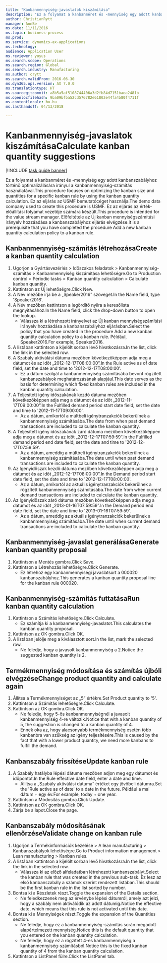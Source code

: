 ```yaml
--- 
title: "Kanbanmennyiség-javaslatok kiszámítása"
description: "Ez a folyamat a kanbanméret és -mennyiség egy adott kanbanszabályhoz történő optimalizálására irányul a kanbanmennyiség-számítás használatával."
author: ChristianRytt
manager: AnnBe
ms.date: 11/11/2016
ms.topic: business-process
ms.prod: 
ms.service: dynamics-ax-applications
ms.technology: 
audience: Application User
ms.reviewer: yuyus
ms.search.scope: Operations
ms.search.region: Global
ms.search.industry: Manufacturing
ms.author: crytt
ms.search.validFrom: 2016-06-30
ms.dyn365.ops.version: AX 7.0.0
ms.translationtype: HT
ms.sourcegitcommit: a8b5a5af5108744406a3d2fb84d7151baea2481b
ms.openlocfilehash: 9ba09bfba52cd576782e61802e44fa4b80f4711f
ms.contentlocale: hu-hu
ms.lasthandoff: 04/13/2018

---
```

# <a name="calculate-kanban-quantity-suggestions"></a><span data-ttu-id="7f147-103">Kanbanmennyiség-javaslatok kiszámítása</span><span class="sxs-lookup"><span data-stu-id="7f147-103">Calculate kanban quantity suggestions</span></span>

[!INCLUDE [task guide banner](../../includes/task-guide-banner.md)]

<span data-ttu-id="7f147-104">Ez a folyamat a kanbanméret és -mennyiség egy adott kanbanszabályhoz történő optimalizálására irányul a kanbanmennyiség-számítás használatával.</span><span class="sxs-lookup"><span data-stu-id="7f147-104">This procedure focuses on optimizing the kanban size and quantities for a specific kanban rule by using the kanban quantity calculation.</span></span> <span data-ttu-id="7f147-105">Ez az eljárás az USMF bemutatócéget használja.</span><span class="sxs-lookup"><span data-stu-id="7f147-105">The demo data company used to create this procedure is USMF.</span></span> <span data-ttu-id="7f147-106">Ez az eljárás az érték-előállítási folyamat vezetője számára készült.</span><span class="sxs-lookup"><span data-stu-id="7f147-106">This procedure is intended for the value stream manager.</span></span> <span data-ttu-id="7f147-107">Előfeltétele az Új kanban mennyiségszámítási irányelv hozzáadása a kanbanszabályhoz eljárás elvégzése.</span><span class="sxs-lookup"><span data-stu-id="7f147-107">It is a prerequisite that you have completed the procedure Add a new kanban quantity calculation policy to a kanban rule.</span></span>


## <a name="create-a-kanban-quantity-calculation"></a><span data-ttu-id="7f147-108">Kanbanmennyiség-számítás létrehozása</span><span class="sxs-lookup"><span data-stu-id="7f147-108">Create a kanban quantity calculation</span></span>
1. <span data-ttu-id="7f147-109">Ugorjon a Gyártásvezérlés > Időszakos feladatok > Kanbanmennyiség-számítás > Kanbanmennyiség kiszámítása lehetőségre.</span><span class="sxs-lookup"><span data-stu-id="7f147-109">Go to Production control > Periodic tasks > Kanban quantity calculation > Calculate kanban quantity.</span></span>
2. <span data-ttu-id="7f147-110">Kattintson az Új lehetőségre.</span><span class="sxs-lookup"><span data-stu-id="7f147-110">Click New.</span></span>
3. <span data-ttu-id="7f147-111">A Név mezőbe írja be a „Speaker2016” szöveget.</span><span class="sxs-lookup"><span data-stu-id="7f147-111">In the Name field, type 'Speaker2016'.</span></span>
4. <span data-ttu-id="7f147-112">A Név mezőben kattintson a legördítő nyílra a keresőlista megnyitásához.</span><span class="sxs-lookup"><span data-stu-id="7f147-112">In the Name field, click the drop-down button to open the lookup.</span></span>
    * <span data-ttu-id="7f147-113">Válassza ki a létrehozott irányelvet az Új kanban mennyiségszámítási irányelv hozzáadása a kanbanszabályhoz eljárásban.</span><span class="sxs-lookup"><span data-stu-id="7f147-113">Select the policy that you have created in the procedure Add a new kanban quantity calculation policy to a kanban rule.</span></span> <span data-ttu-id="7f147-114">Például, Speaker2016.</span><span class="sxs-lookup"><span data-stu-id="7f147-114">For example, Speaker2016.</span></span>  
5. <span data-ttu-id="7f147-115">A listában kattintson a kijelölt sorban lévő hivatkozásra.</span><span class="sxs-lookup"><span data-stu-id="7f147-115">In the list, click the link in the selected row.</span></span>
6. <span data-ttu-id="7f147-116">A Szabály aktiválási dátuma mezőben következőképpen adja meg a dátumot és az időt „2012-12-17T08:00:00”.</span><span class="sxs-lookup"><span data-stu-id="7f147-116">In the Rule active as of date field, set the date and time to '2012-12-17T08:00:00'.</span></span>
    * <span data-ttu-id="7f147-117">Ez a dátum szolgál a kanbanmennyiség számításába bevont rögzített kanbanszabályok meghatározásának alapjául.</span><span class="sxs-lookup"><span data-stu-id="7f147-117">This date serves as the basis for determining which fixed kanban rules are included in the kanban quantity calculation.</span></span>  
7. <span data-ttu-id="7f147-118">A Teljesített igény időszakának kezdő dátuma mezőben következőképpen adja meg a dátumot és az időt „2012-11-17T09:00:00”.</span><span class="sxs-lookup"><span data-stu-id="7f147-118">In the Fulfilled demand period start date field, set the date and time to '2012-11-17T09:00:00'.</span></span>
    * <span data-ttu-id="7f147-119">Az a dátum, amikortól a múltbeli igénytranzakciók bekerülnek a kanbanmennyiség számításába.</span><span class="sxs-lookup"><span data-stu-id="7f147-119">The date from when past demand transactions are included to calculate the kanban quantity.</span></span>  
8. <span data-ttu-id="7f147-120">A Teljesített igény időszakának záró dátuma mezőben következőképpen adja meg a dátumot és az időt „2012-12-17T07:59:59”.</span><span class="sxs-lookup"><span data-stu-id="7f147-120">In the Fulfilled demand period end date field, set the date and time to '2012-12-17T07:59:59'.</span></span>
    * <span data-ttu-id="7f147-121">Az a dátum, ameddig a múltbeli igénytranzakciók bekerülnek a kanbanmennyiség számításába.</span><span class="sxs-lookup"><span data-stu-id="7f147-121">The date until when past demand transactions are included to calculate the kanban quantity.</span></span>  
9. <span data-ttu-id="7f147-122">Az Igényidőszak kezdő dátuma mezőben következőképpen adja meg a dátumot és az időt „2012-12-17T08:00:00”.</span><span class="sxs-lookup"><span data-stu-id="7f147-122">In the Demand period start date field, set the date and time to '2012-12-17T08:00:00'.</span></span>
    * <span data-ttu-id="7f147-123">Az a dátum, amikortól az aktuális igénytranzakciók bekerülnek a rögzített kanbanmennyiség számításába.</span><span class="sxs-lookup"><span data-stu-id="7f147-123">The date from when current demand transactions are included to calculate the kanban quantity.</span></span>  
10. <span data-ttu-id="7f147-124">Az Igényidőszak záró dátuma mezőben következőképpen adja meg a dátumot és az időt „2013-01-16T07:59:59”.</span><span class="sxs-lookup"><span data-stu-id="7f147-124">In the Demand period end date field, set the date and time to '2013-01-16T07:59:59'.</span></span>
    * <span data-ttu-id="7f147-125">Az a dátum, ameddig az aktuális igénytranzakciók bekerülnek a kanbanmennyiség számításába.</span><span class="sxs-lookup"><span data-stu-id="7f147-125">The date until when current demand transactions are included to calculate the kanban quantity.</span></span>  

## <a name="generate-kanban-quantity-proposal"></a><span data-ttu-id="7f147-126">Kanbanmennyiség-javaslat generálása</span><span class="sxs-lookup"><span data-stu-id="7f147-126">Generate kanban quantity proposal</span></span>
1. <span data-ttu-id="7f147-127">Kattintson a Mentés gombra.</span><span class="sxs-lookup"><span data-stu-id="7f147-127">Click Save.</span></span>
2. <span data-ttu-id="7f147-128">Kattintson a Létrehozás lehetőségre.</span><span class="sxs-lookup"><span data-stu-id="7f147-128">Click Generate.</span></span>
    * <span data-ttu-id="7f147-129">Ez létrehoz egy kanbanmennyiségi javaslatsort a 000020 kanbanszabályhoz.</span><span class="sxs-lookup"><span data-stu-id="7f147-129">This generates a kanban quantity proposal line for the kanban rule 000020.</span></span>  

## <a name="run-kanban-quantity-calculation"></a><span data-ttu-id="7f147-130">Kanbanmennyiség-számítás futtatása</span><span class="sxs-lookup"><span data-stu-id="7f147-130">Run kanban quantity calculation</span></span>
1. <span data-ttu-id="7f147-131">Kattintson a Számítás lehetőségre.</span><span class="sxs-lookup"><span data-stu-id="7f147-131">Click Calculate.</span></span>
    * <span data-ttu-id="7f147-132">Ez számítja ki a kanbanmennyiség-javaslatot.</span><span class="sxs-lookup"><span data-stu-id="7f147-132">This calculates the kanban quantity proposal.</span></span>  
2. <span data-ttu-id="7f147-133">Kattintson az OK gombra.</span><span class="sxs-lookup"><span data-stu-id="7f147-133">Click OK.</span></span>
3. <span data-ttu-id="7f147-134">A listában jelölje meg a kiválasztott sort.</span><span class="sxs-lookup"><span data-stu-id="7f147-134">In the list, mark the selected row.</span></span>
    * <span data-ttu-id="7f147-135">Ne feledje, hogy a javasolt kanbanmennyiség a 2.</span><span class="sxs-lookup"><span data-stu-id="7f147-135">Notice the suggested kanban quantity is 2.</span></span>  

## <a name="change-product-quantity-and-calculate-again"></a><span data-ttu-id="7f147-136">Termékmennyiség módosítása és számítás újbóli elvégzése</span><span class="sxs-lookup"><span data-stu-id="7f147-136">Change product quantity and calculate again</span></span>
1. <span data-ttu-id="7f147-137">Állítsa a Termékmennyiséget az „5” értékre.</span><span class="sxs-lookup"><span data-stu-id="7f147-137">Set Product quantity to '5'.</span></span>
2. <span data-ttu-id="7f147-138">Kattintson a Számítás lehetőségre.</span><span class="sxs-lookup"><span data-stu-id="7f147-138">Click Calculate.</span></span>
3. <span data-ttu-id="7f147-139">Kattintson az OK gombra.</span><span class="sxs-lookup"><span data-stu-id="7f147-139">Click OK.</span></span>
    * <span data-ttu-id="7f147-140">Ne feledje, hogy 5-ös kanbanmennyiségnél a javasolt kanbanmennyiség 4-re változik.</span><span class="sxs-lookup"><span data-stu-id="7f147-140">Notice that with a kanban quantity of 5, the suggestion is changed to a kanban quantity of 4.</span></span>  
    * <span data-ttu-id="7f147-141">Ennek oka az, hogy alacsonyabb termékmennyiség esetén több kanbanbra van szükség az igény teljesítésére.</span><span class="sxs-lookup"><span data-stu-id="7f147-141">This is caused by the fact that with a lower product quantity, we need more kanbans to fulfill the demand.</span></span>  

## <a name="update-kanban-rule"></a><span data-ttu-id="7f147-142">Kanbanszabály frissítése</span><span class="sxs-lookup"><span data-stu-id="7f147-142">Update kanban rule</span></span>
1. <span data-ttu-id="7f147-143">A Szabály hatályba lépési dátuma mezőben adjon meg egy dátumot és időpontot.</span><span class="sxs-lookup"><span data-stu-id="7f147-143">In the Rule effective date field, enter a date and time.</span></span>
    * <span data-ttu-id="7f147-144">Állítsa a „Szabály aktiválási dátuma” értéket egy jövőbeli dátumra.</span><span class="sxs-lookup"><span data-stu-id="7f147-144">Set the 'Rule active as of date' to a date in the future.</span></span> <span data-ttu-id="7f147-145">Például a mai dátum + egy év.</span><span class="sxs-lookup"><span data-stu-id="7f147-145">For example, today + one year.</span></span>  
2. <span data-ttu-id="7f147-146">Kattintson a Módosítás gombra.</span><span class="sxs-lookup"><span data-stu-id="7f147-146">Click Update.</span></span>
3. <span data-ttu-id="7f147-147">Kattintson az OK gombra.</span><span class="sxs-lookup"><span data-stu-id="7f147-147">Click OK.</span></span>
4. <span data-ttu-id="7f147-148">Zárja be a lapot.</span><span class="sxs-lookup"><span data-stu-id="7f147-148">Close the page.</span></span>

## <a name="validate-change-on-kanban-rule"></a><span data-ttu-id="7f147-149">Kanbanszabály módosításának ellenőrzése</span><span class="sxs-lookup"><span data-stu-id="7f147-149">Validate change on kanban rule</span></span>
1. <span data-ttu-id="7f147-150">Ugorjon a Termékinformációk kezelése > A lean manufacturing > Kanbanszabályok lehetőségre.</span><span class="sxs-lookup"><span data-stu-id="7f147-150">Go to Product information management > Lean manufacturing > Kanban rules.</span></span>
2. <span data-ttu-id="7f147-151">A listában kattintson a kijelölt sorban lévő hivatkozásra.</span><span class="sxs-lookup"><span data-stu-id="7f147-151">In the list, click the link in the selected row.</span></span>
    * <span data-ttu-id="7f147-152">Válassza ki az előző alfeladatban létrehozott kanbanszabályt.</span><span class="sxs-lookup"><span data-stu-id="7f147-152">Select the kanban rule that was created in the previous sub-task.</span></span> <span data-ttu-id="7f147-153">Ez lesz az első kanbanszabály a számok szerint rendezett listában.</span><span class="sxs-lookup"><span data-stu-id="7f147-153">This should be the first kanban rule in the list sorted by number.</span></span>  
3. <span data-ttu-id="7f147-154">Bontsa ki a Részletek részt.</span><span class="sxs-lookup"><span data-stu-id="7f147-154">Toggle the expansion of the Details section.</span></span>
    * <span data-ttu-id="7f147-155">Ne feledkezzenek meg az érvénybe lépési dátumról, amely azt jelzi, hogy a szabály nem aktiválódik az adott dátumig.</span><span class="sxs-lookup"><span data-stu-id="7f147-155">Notice the effective date, which means that this rule is not activated until this date.</span></span>  
4. <span data-ttu-id="7f147-156">Bontsa ki a Mennyiségek részt.</span><span class="sxs-lookup"><span data-stu-id="7f147-156">Toggle the expansion of the Quantities section.</span></span>
    * <span data-ttu-id="7f147-157">Ne feledje, hogy ez a kanbanmennyiség-számítás során megadott alapértelmezett mennyiség.</span><span class="sxs-lookup"><span data-stu-id="7f147-157">Notice this is the default quantity that you entered on the kanban quantity calculation.</span></span>  
    * <span data-ttu-id="7f147-158">Ne feledje, hogy ez a rögzített 4-es kanbanmennyiség a kanbanmennyiség-számításból.</span><span class="sxs-lookup"><span data-stu-id="7f147-158">Notice this is the fixed kanban quantity of 4 from the kanban quantity calculation.</span></span>  
5. <span data-ttu-id="7f147-159">Kattintson a ListPanel fülre.</span><span class="sxs-lookup"><span data-stu-id="7f147-159">Click the ListPanel tab.</span></span>


